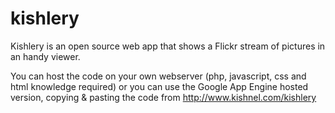 kishlery
========

Kishlery is an open source web app that shows a Flickr stream of pictures in an handy viewer.

You can host the code on your own webserver (php, javascript, css and html knowledge required) or you can use the Google App Engine hosted version, copying & pasting the code from http://www.kishnel.com/kishlery
